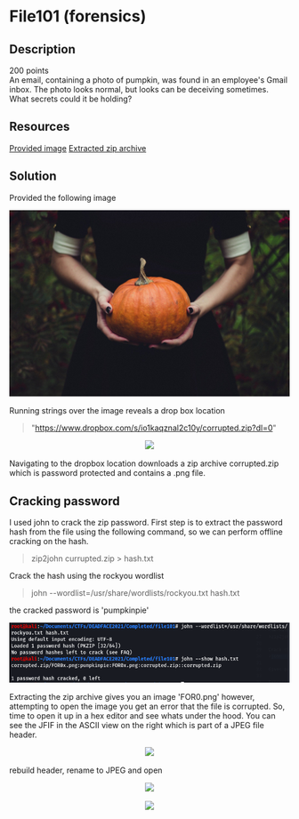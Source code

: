 # File101 (forensics) 

## Description

200 points  
An email, containing a photo of pumpkin, was found in an employee's Gmail inbox. The photo looks normal, but looks can be deceiving sometimes. What secrets could it be holding?

## Resources

[Provided image](https://github.com/FidgetCube/CTF_writeups/blob/main/2021-DEADFACE-CTF/File101(forensics)/2311432%40.jpg)
[Extracted zip archive](https://github.com/FidgetCube/CTF_writeups/blob/main/2021-DEADFACE-CTF/File101(forensics)/corrupted.zip)

## Solution

Provided the following image
<p align="center"><img src="providedImage.jpg"></p>

Running strings over the image reveals a drop box location 
>"https://www.dropbox.com/s/io1kaqznal2c10y/corrupted.zip?dl=0"
<p align="center"><img src="/_images/strings.png"></p>

Navigating to the dropbox location downloads a zip archive corrupted.zip which is password protected and contains a .png file.

## Cracking password

I used john to crack the zip password. First step is to extract the password hash from the file using the following command, so we can perform offline cracking on the hash.
>zip2john currupted.zip > hash.txt

Crack the hash using the rockyou wordlist
>john --wordlist=/usr/share/wordlists/rockyou.txt hash.txt

the cracked password is 'pumpkinpie'
<p align="center"><img src="_images/cracked.png"></p>

Extracting the zip archive gives you an image 'FOR0.png' however, attempting to open the image you get an error that the file is corrupted. So, time to open it up in a hex editor and see whats under the hood. You can see the JFIF in the ASCII view on the right which is part of a JPEG file header. 
<p align="center"><img src="_images/3dcode.png"></p>

rebuild header, rename to JPEG and open
<p align="center"><img src="_images/3dcode.png"></p>


<p align="center"><img src="_images/3dcode.png"></p>
